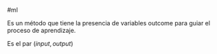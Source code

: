 #ml 

Es un método que tiene la presencia de variables outcome para guiar el proceso de aprendizaje. 

Es el par $(input,output)$
